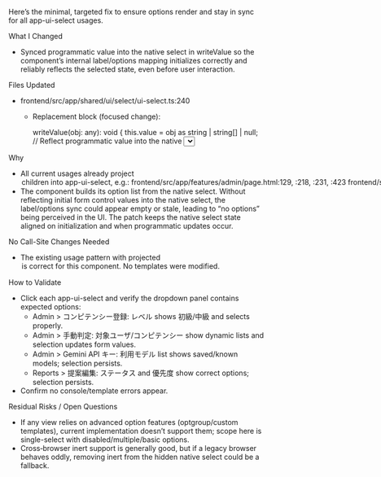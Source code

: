 Here’s the minimal, targeted fix to ensure options render and stay in sync for all app-ui-select usages.

What I Changed
- Synced programmatic value into the native select in writeValue so the component’s internal label/options mapping initializes correctly and reliably reflects the selected state, even before user interaction.

Files Updated
- frontend/src/app/shared/ui/select/ui-select.ts:240
  - Replacement block (focused change):

    writeValue(obj: any): void {
      this.value = obj as string | string[] | null;
      // Reflect programmatic value into the native <select> so that
      // initial state stays in sync and labels resolve correctly even
      // before the first user interaction.
      const sel = this.nativeSelectRef?.nativeElement;
      if (sel) {
        if (this.multiple) {
          const selected = Array.isArray(this.value) ? this.value.map(String) : [];
          Array.from(sel.options).forEach((o) => (o.selected = selected.includes(o.value)));
        } else {
          sel.value = this.value != null ? String(this.value) : '';
        }
      }
      this.syncLabelFromValue();
    }

Why
- All current usages already project <option> children into app-ui-select, e.g.:
  - frontend/src/app/features/admin/page.html:129, :218, :231, :423
  - frontend/src/app/features/reports/reports-page.component.html:255, :274
- The component builds its option list from the native select. Without reflecting initial form control values into the native select, the label/options sync could appear empty or stale, leading to “no options” being perceived in the UI. The patch keeps the native select state aligned on initialization and when programmatic updates occur.

No Call-Site Changes Needed
- The existing usage pattern with projected <option> is correct for this component. No templates were modified.

How to Validate
- Click each app-ui-select and verify the dropdown panel contains expected options:
  - Admin > コンピテンシー登録: レベル shows 初級/中級 and selects properly.
  - Admin > 手動判定: 対象ユーザ/コンピテンシー show dynamic lists and selection updates form values.
  - Admin > Gemini API キー: 利用モデル list shows saved/known models; selection persists.
  - Reports > 提案編集: ステータス and 優先度 show correct options; selection persists.
- Confirm no console/template errors appear.

Residual Risks / Open Questions
- If any view relies on advanced option features (optgroup/custom templates), current implementation doesn’t support them; scope here is single-select with disabled/multiple/basic options.
- Cross‑browser inert support is generally good, but if a legacy browser behaves oddly, removing inert from the hidden native select could be a fallback.
